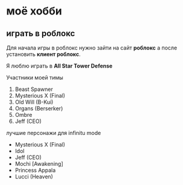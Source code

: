 # моё хобби

## играть в роблокс

Для начала игры в роблокс нужно зайти на сайт **роблокс** а после установить **клиент роблокс**.

Я люблю играть в **All Star Tower Defense**

Участники моей тимы

1. Beast Spawner
2. Mysterious X (Final)
3. Old Will (B-Kui)
4. Organs (Berserker)
5. Ombre
6. Jeff (CEO)

лучшие персонажи для infinitu mode
* Mysterious X (Final)
* Idol
* Jeff (CEO)
* Mochi [Awakening]
* Princess Appala
* Lucci (Heaven)
